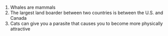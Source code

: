 1. Whales are mammals
2. The largest land boarder between two countries is between the U.S. and Canada
3. Cats can give you a parasite that causes you to become more physically attractive
